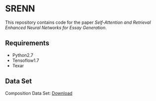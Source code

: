 # SRENN

This repository contains code for the paper _Self-Attention and Retrieval Enhanced Neural Networks for Essay Generation_.

## Requirements

- Python2.7
- Tensoflow1.7
- Texar

## Data Set

Composition Data Set: [Download](https://pan.baidu.com/s/1_JPh5-g2rry2QmbjQ3pZ6w)
